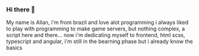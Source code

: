 ### Hi there 👋
My name is Allan, i'm from brazil and love alot programming
i always liked to play with programming to make game servers, but nothing complex, a script here and there...
now i'm dedicating myself to frontend, html scss, typescript and angular, i'm still in the bearning phase but i already know the basics
<!--
**oblinez/oblinez** is a ✨ _special_ ✨ repository because its `README.md` (this file) appears on your GitHub profile.

Here are some ideas to get you started:

- 🔭 I’m currently working on ...
- 🌱 I’m currently learning ...
- 👯 I’m looking to collaborate on ...
- 🤔 I’m looking for help with ...
- 💬 Ask me about ...
- 📫 How to reach me: ...
- 😄 Pronouns: ...
- ⚡ Fun fact: ...
-->
